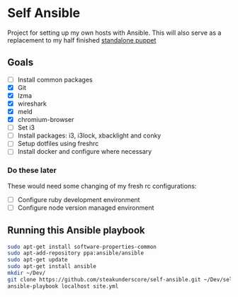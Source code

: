 # Self Ansible

Project for setting up my own hosts with Ansible. This will also serve as a replacement to my half finished [standalone puppet][standalone puppet]

## Goals

- [ ] Install common packages
 - [X] Git
 - [X] lzma
 - [X] wireshark
 - [X] meld
 - [X] chromium-browser
- [ ] Set i3
 - [ ] Install packages: i3, i3lock, xbacklight and conky
- [ ] Setup dotfiles using freshrc
- [ ] Install docker and configure where necessary

### Do these later

These would need some changing of my fresh rc configurations:

- [ ] Configure ruby development environment
- [ ] Configure node version managed environment

## Running this Ansible playbook

```sh
sudo apt-get install software-properties-common
sudo apt-add-repository ppa:ansible/ansible
sudo apt-get update
sudo apt-get install ansible
mkdir ~/Dev/
git clone https://github.com/steakunderscore/self-ansible.git ~/Dev/self-ansible
ansible-playbook localhost site.yml
```

[standalone puppet]: https://github.com/steakunderscore/standalone-puppet
